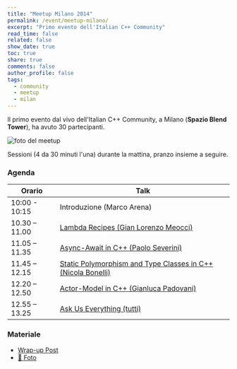 ```yaml
---
title: "Meetup Milano 2014"
permalink: /event/meetup-milano/
excerpt: "Primo evento dell'Italian C++ Community"
read_time: false
related: false
show_date: true
toc: true
share: true
comments: false
author_profile: false
tags:
  - community
  - meetup
  - milan
---
```


Il primo evento dal vivo dell'Italian C++ Community, a Milano (**Spazio Blend Tower**), ha avuto 30 partecipanti.

![foto del meetup](https://ilpropheta.github.io/pics/meetup-mi14.png)

Sessioni (4 da 30 minuti l'una) durante la mattina, pranzo insieme a seguire.

### Agenda

| Orario |Talk |
| ------ | ------ |
| 10:00 - 10:15 | Introduzione (Marco Arena) |
|10.30 – 11.00|	[Lambda Recipes (Gian Lorenzo Meocci)](/materiale/meetup-0614/#lambda-recipes)|
|11.05 – 11.35|	[Async-Await in C++ (Paolo Severini)](/materiale/meetup-0614/#async-await-in-c)|
|11.45 – 12.15|	[Static Polymorphism and Type Classes in C++ (Nicola Bonelli)](/materiale/meetup-0614/#static-polymorphism-and-type-classes-in-c) |
|12.20 – 12.50|	[Actor-Model in C++ (Gianluca Padovani)](/materiale/meetup-0614/#actor-model-in-c) |
|12.55 – 13.25|	[Ask Us Everything (tutti)](/materiale/meetup-0614/#ask-us-everything) |

### Materiale

- [Wrap-up Post](/materiale/post-meetup-0614)
- [📸 Foto](https://www.facebook.com/media/set/?set=oa.477428019058858&type=3)